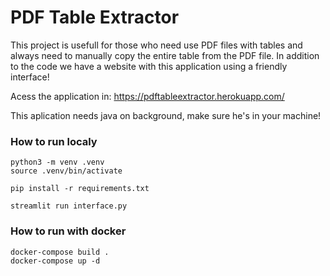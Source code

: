 # PDF Table Extractor

This project is usefull for those who need use PDF files with tables and always need to manually copy the entire table from the PDF file. In addition to the code we have a website with this application using a friendly interface!

Acess the application in: https://pdftableextractor.herokuapp.com/

This aplication needs java on background, make sure he's in your machine!


### How to run localy
```
python3 -m venv .venv
source .venv/bin/activate

pip install -r requirements.txt

streamlit run interface.py
```

### How to run with docker
```
docker-compose build .
docker-compose up -d
```